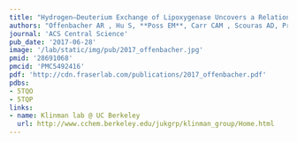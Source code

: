 ```yaml
---
title: "Hydrogen–Deuterium Exchange of Lipoxygenase Uncovers a Relationship between Distal, Solvent Exposed Protein Motions and the Thermal Activation Barrier for Catalytic Proton-Coupled Electron Tunneling. "
authors: "Offenbacher AR , Hu S, **Poss EM**, Carr CAM , Scouras AD, Prigozhin DM, Iavarone AT, Palla A, Alber T, **Fraser JS**, Klinman JP."
journal: 'ACS Central Science'
pub_date: '2017-06-28'
image: '/lab/static/img/pub/2017_offenbacher.jpg'
pmid: '28691068'
pmcid: 'PMC5492416'
pdf: 'http://cdn.fraserlab.com/publications/2017_offenbacher.pdf'
pdbs:
- 5TQO
- 5TQP
links:
- name: Klinman lab @ UC Berkeley
  url: http://www.cchem.berkeley.edu/jukgrp/klinman_group/Home.html
---
```

